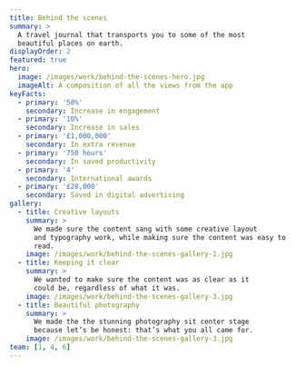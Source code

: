 ```yaml
---
title: Behind the scenes
summary: >
  A travel journal that transports you to some of the most
  beautiful places on earth.
displayOrder: 2
featured: true
hero:
  image: /images/work/behind-the-scenes-hero.jpg
  imageAlt: A composition of all the views from the app
keyFacts:
  - primary: '50%'
    secondary: Increase in engagement
  - primary: '10%'
    secondary: Increase in sales
  - primary: '£1,000,000'
    secondary: In extra revenue
  - primary: '750 hours'
    secondary: In saved productivity
  - primary: '4'
    secondary: International awards
  - primary: '£28,000'
    secondary: Saved in digital advertising
gallery:
  - title: Creative layouts
    summary: >
      We made sure the content sang with some creative layout
      and typography work, while making sure the content was easy to
      read.
    image: /images/work/behind-the-scenes-gallery-1.jpg
  - title: Keeping it clear
    summary: >
      We wanted to make sure the content was as clear as it
      could be, regardless of what it was.
    image: /images/work/behind-the-scenes-gallery-3.jpg
  - title: Beautiful photography
    summary: >
      We made the the stunning photography sit center stage
      because let’s be honest: that’s what you all came for.
    image: /images/work/behind-the-scenes-gallery-3.jpg
team: [1, 4, 6]
---
```

